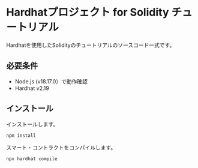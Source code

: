 # Hardhatプロジェクト for Solidity チュートリアル

Hardhatを使用したSolidityのチュートリアルのソースコード一式です。

## 必要条件

- Node.js (v18.17.0）で動作確認
- Hardhat v2.19

## インストール

インストールします。

```shell
npm install
```

スマート・コントラクトをコンパイルします。
```shell
npx hardhat compile
```



